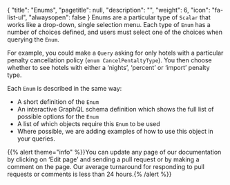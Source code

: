 {
"title": "Enums",
"pagetitle": null,
"description": "",
"weight": 6,
"icon": "fa-list-ul",
"alwaysopen": false
}
Enums are a particular type of `Scalar` that works like a drop-down, single selection menu. Each type of `Enum` has a number of choices defined, and users must select one of the choices when querying the `Enum`.

For example, you could make a `Query` asking for only hotels with a particular penalty cancellation policy (`enum CancelPentaltyType`). You then choose whether to see hotels with either a ‘nights’, ‘percent’ or ‘import’ penalty type.

Each `Enum` is described in the same way:

- A short definition of the `Enum`
- An interactive GraphQL schema definition which shows the full list of possible options for the `Enum`
- A list of which objects require this `Enum` to be used
- Where possible, we are adding examples of how to use this object in your queries.

{{% alert theme="info" %}}You can update any page of our documentation by clicking on ‘Edit page’ and sending a pull request or by making a comment on the page. Our average turnaround for responding to pull requests or comments is less than 24 hours.{% /alert %}}
